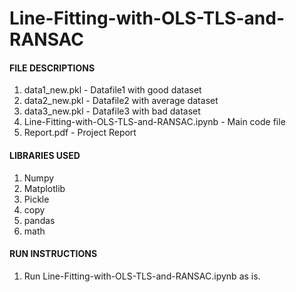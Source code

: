 # Line-Fitting-with-OLS-TLS-and-RANSAC

#### **FILE DESCRIPTIONS**

1) data1_new.pkl - Datafile1 with good dataset
2) data2_new.pkl - Datafile2 with average dataset
3) data3_new.pkl - Datafile3 with bad dataset
4) Line-Fitting-with-OLS-TLS-and-RANSAC.ipynb - Main code file
5) Report.pdf - Project Report

#### **LIBRARIES USED**

1) Numpy
2) Matplotlib
3) Pickle
4) copy
5) pandas
6) math

#### **RUN INSTRUCTIONS**

1) Run Line-Fitting-with-OLS-TLS-and-RANSAC.ipynb as is.
